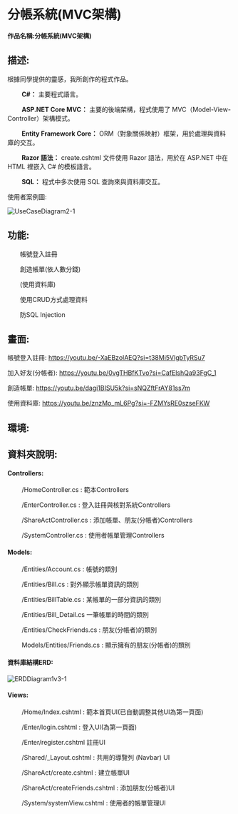 # 分帳系統(MVC架構)

**作品名稱:分帳系統(MVC架構)**

## 描述:
根據同學提供的靈感，我所創作的程式作品。

　　 **C#：** 主要程式語言。

　　 **ASP.NET Core MVC：** 主要的後端架構，程式使用了 MVC（Model-View-Controller）架構模式。

　　 **Entity Framework Core：** ORM（對象關係映射）框架，用於處理與資料庫的交互。

　　 **Razor 語法：** create.cshtml 文件使用 Razor 語法，用於在 ASP.NET 中在 HTML 裡嵌入 C# 的模板語言。

　　 **SQL：** 程式中多次使用 SQL 查詢來與資料庫交互。

使用者案例圖:

![UseCaseDiagram2-1](https://github.com/user-attachments/assets/849fb59f-6cc8-40da-bf80-c20826e11b01)

## 功能:
　　帳號登入註冊
  
　　創造帳單(依人數分錢)

　　(使用資料庫)
  
　　使用CRUD方式處理資料
  
　　防SQL Injection

## 畫面:
帳號登入註冊:
https://youtu.be/-XaEBzolAEQ?si=t38Mi5VlgbTyRSu7


加入好友(分帳者):
https://youtu.be/0vgTHBfKTvo?si=CafElshQa93FgC_1
	
創造帳單:
https://youtu.be/dagi1BISU5k?si=sNQZftFrAY81ss7m

使用資料庫:
https://youtu.be/znzMo_mL6Pg?si=-FZMYsRE0szseFKW

## 環境:

## 資料夾說明:
#### Controllers:
　　 /HomeController.cs : 範本Controllers

　　 /EnterController.cs : 登入註冊與核對系統Controllers

　　 /ShareActController.cs : 添加帳單、朋友(分帳者)Controllers

　　 /SystemController.cs : 使用者帳單管理Controllers



#### Models:
　　 /Entities/Account.cs : 帳號的類別

　　 /Entities/Bill.cs : 對外顯示帳單資訊的類別

　　 /Entities/BillTable.cs : 某帳單的一部分資訊的類別
 
　　 /Entities/Bill_Detail.cs 一筆帳單的時間的類別

　　 /Entities/CheckFriends.cs : 朋友(分帳者)的類別

　　 Models/Entities/Friends.cs : 顯示擁有的朋友(分帳者)的類別 


#### 資料庫結構ERD:

![ERDDiagram1v3-1](https://github.com/user-attachments/assets/8bde7f9c-c9d6-4235-bf32-5822a771c534)





#### Views:

　　 /Home/Index.cshtml : 範本首頁UI(已自動調整其他UI為第一頁面)

　　 /Enter/login.cshtml : 登入UI(為第一頁面)

　　 /Enter/register.cshtml 註冊UI

　　 /Shared/_Layout.cshtml : 共用的導覽列 (Navbar) UI

　　 /ShareAct/create.cshtml : 建立帳單UI

　　 /ShareAct/createFriends.cshtml : 添加朋友(分帳者)UI

　　 /System/systemView.cshtml : 使用者的帳單管理UI

